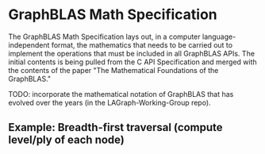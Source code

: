 # GraphBLAS Math Specification

The GraphBLAS Math Specification lays out, in a computer language-independent format, the mathematics that
needs to be carried out to implement the operations that must be included in all GraphBLAS APIs.  The initial contents is being pulled from the C API Specification and merged with the contents of the paper "The Mathematical Foundations of the GraphBLAS."

TODO: incorporate the mathematical notation of GraphBLAS that has evolved over the years (in the LAGraph-Working-Group repo).

## Example: Breadth-first traversal (compute level/ply of each node)
